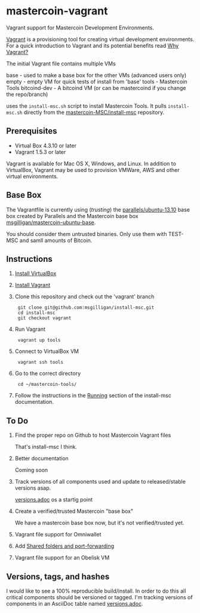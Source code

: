 mastercoin-vagrant
==================

Vagrant support for Mastercoin Development Environments.

[Vagrant](http://www.vagrantup.com) is a provisioning tool for creating virtual development environments. For a quick introduction to Vagrant and its potential benefits read [Why Vagrant?](http://docs.vagrantup.com/v2/why-vagrant/index.html)

The initial Vagrant file contains multiple VMs

base - used to make a base box for the other VMs (advanced users only)
empty - empty VM for quick tests of install from 'base'
tools - Mastercoin Tools
bitcoind-dev - A bitcoind VM (or can be mastercoind if you change the repo/branch)

uses the ```install-msc.sh``` script to install Mastercoin Tools. It pulls ```install-msc.sh``` directly from the [mastercoin-MSC/install-msc](https://github.com/mastercoin-MSC/install-msc) repository.

Prerequisites
-------------

* Virtual Box 4.3.10 or later
* Vagrant 1.5.3 or later

Vagrant is available for Mac OS X, Windows, and  Linux. In addition to VirtualBox, Vagrant may be used to provision VMWare, AWS and other virtual environments.

Base Box
--------

The Vagrantfile is currently using (*trusting*) the [parallels/ubuntu-13.10](https://vagrantcloud.com/parallels/ubuntu-13.10) base box created by Parallels and the Mastercoin base box [msgilligan/mastercoin-ubuntu-base](https://vagrantcloud.com/msgilligan/mastercoin-ubuntu-base).

You should consider them untrusted binaries. Only use them with TEST-MSC and samll amounts of Bitcoin.

Instructions
------------

1. [Install VirtualBox](https://www.virtualbox.org/manual/ch02.html)
1. [Install Vagrant](http://docs.vagrantup.com/v2/installation/)
1. Clone this repository and check out the 'vagrant' branch

        git clone git@github.com:msgilligan/install-msc.git
        cd install-msc
        git checkout vagrant

1. Run Vagrant

        vagrant up tools

1. Connect to VirtualBox VM

        vagrant ssh tools

1. Go to the correct directory

        cd ~/mastercoin-tools/

1. Follow the instructions in the [Running](http://mastercoin-tools-installer.readthedocs.org/en/latest/pages/running.html) section of the install-msc documentation.

To Do
-----
1. Find the proper repo on Github to host Mastercoin Vagrant files

    That's install-msc I think.

1. Better documentation

    Coming soon

1. Track versions of all components used and update to released/stable versions asap.

    [versions.adoc](versions.adoc) os a startig point

1. Create a verified/trusted Mastercoin "base box"

    We have a mastercoin base box now, but it's not verified/trusted yet.

1. Vagrant file support for Omniwallet
1. Add [Shared folders and port-forwarding](http://pastie.org/9083315)
1. Vagrant file support for an Obelisk VM



Versions, tags, and hashes
--------------------------

I would like to see a 100% reproducible build/install. In order to do this all critical components should be versioned or tagged. I'm tracking versions of components in an AsciiDoc table named [versions.adoc](versions.adoc).
